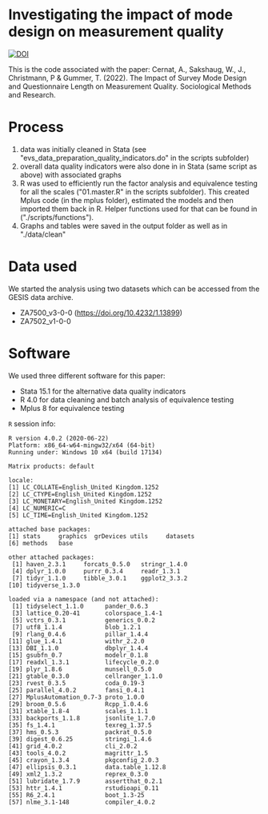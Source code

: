 # Investigating the impact of mode design on measurement quality
[![DOI](https://zenodo.org/badge/271279352.svg)](https://zenodo.org/badge/latestdoi/271279352)

This is the code associated with the paper: Cernat, A., Sakshaug, W., J., Christmann, P & Gummer, T. (2022). The Impact of Survey Mode Design and Questionnaire Length on Measurement Quality. Sociological Methods and Research. 


# Process

1. data was initially cleaned in Stata (see "evs_data_preparation_quality_indicators.do" in the scripts subfolder)
2. overall data quality indicators were also done in in Stata (same script as above) with associated graphs
3. R was used to efficiently run the factor analysis and equivalence testing for all the scales ("01.master.R" in the scripts subfolder). This created Mplus code (in the mplus folder), estimated the models and then imported them back in R. Helper functions used for that can be found in ("./scripts/functions").
4. Graphs and tables were saved in the output folder as well as in "./data/clean"


# Data used

We started the analysis using two datasets which can be accessed from the GESIS data archive.

- ZA7500_v3-0-0 (https://doi.org/10.4232/1.13899)
- ZA7502_v1-0-0

# Software

We used three different software for this paper:

- Stata 15.1 for the alternative data quality indicators
- R 4.0 for data cleaning and batch analysis of equivalence testing
- Mplus 8 for equivalence testing

`R` session info:

```
R version 4.0.2 (2020-06-22)
Platform: x86_64-w64-mingw32/x64 (64-bit)
Running under: Windows 10 x64 (build 17134)

Matrix products: default

locale:
[1] LC_COLLATE=English_United Kingdom.1252 
[2] LC_CTYPE=English_United Kingdom.1252   
[3] LC_MONETARY=English_United Kingdom.1252
[4] LC_NUMERIC=C                           
[5] LC_TIME=English_United Kingdom.1252    

attached base packages:
[1] stats     graphics  grDevices utils     datasets 
[6] methods   base     

other attached packages:
 [1] haven_2.3.1     forcats_0.5.0   stringr_1.4.0  
 [4] dplyr_1.0.0     purrr_0.3.4     readr_1.3.1    
 [7] tidyr_1.1.0     tibble_3.0.1    ggplot2_3.3.2  
[10] tidyverse_1.3.0

loaded via a namespace (and not attached):
 [1] tidyselect_1.1.0      pander_0.6.3         
 [3] lattice_0.20-41       colorspace_1.4-1     
 [5] vctrs_0.3.1           generics_0.0.2       
 [7] utf8_1.1.4            blob_1.2.1           
 [9] rlang_0.4.6           pillar_1.4.4         
[11] glue_1.4.1            withr_2.2.0          
[13] DBI_1.1.0             dbplyr_1.4.4         
[15] gsubfn_0.7            modelr_0.1.8         
[17] readxl_1.3.1          lifecycle_0.2.0      
[19] plyr_1.8.6            munsell_0.5.0        
[21] gtable_0.3.0          cellranger_1.1.0     
[23] rvest_0.3.5           coda_0.19-3          
[25] parallel_4.0.2        fansi_0.4.1          
[27] MplusAutomation_0.7-3 proto_1.0.0          
[29] broom_0.5.6           Rcpp_1.0.4.6         
[31] xtable_1.8-4          scales_1.1.1         
[33] backports_1.1.8       jsonlite_1.7.0       
[35] fs_1.4.1              texreg_1.37.5        
[37] hms_0.5.3             packrat_0.5.0        
[39] digest_0.6.25         stringi_1.4.6        
[41] grid_4.0.2            cli_2.0.2            
[43] tools_4.0.2           magrittr_1.5         
[45] crayon_1.3.4          pkgconfig_2.0.3      
[47] ellipsis_0.3.1        data.table_1.12.8    
[49] xml2_1.3.2            reprex_0.3.0         
[51] lubridate_1.7.9       assertthat_0.2.1     
[53] httr_1.4.1            rstudioapi_0.11      
[55] R6_2.4.1              boot_1.3-25          
[57] nlme_3.1-148          compiler_4.0.2 

```
